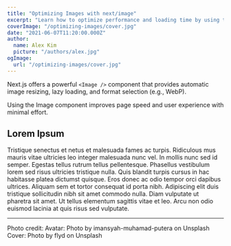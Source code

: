 ```yaml
---
title: "Optimizing Images with next/image"
excerpt: "Learn how to optimize performance and loading time by using the built-in Image component provided by Next.js."
coverImage: "/optimizing-images/cover.jpg"
date: "2021-06-07T11:20:00.000Z"
author:
  name: Alex Kim
  picture: "/authors/alex.jpg"
ogImage:
  url: "/optimizing-images/cover.jpg"
---
```


Next.js offers a powerful `<Image />` component that provides automatic image resizing, lazy loading, and format selection (e.g., WebP).

Using the Image component improves page speed and user experience with minimal effort.


## Lorem Ipsum

Tristique senectus et netus et malesuada fames ac turpis. Ridiculous mus mauris vitae ultricies leo integer malesuada nunc vel. In mollis nunc sed id semper. Egestas tellus rutrum tellus pellentesque. Phasellus vestibulum lorem sed risus ultricies tristique nulla. Quis blandit turpis cursus in hac habitasse platea dictumst quisque. Eros donec ac odio tempor orci dapibus ultrices. Aliquam sem et tortor consequat id porta nibh. Adipiscing elit duis tristique sollicitudin nibh sit amet commodo nulla. Diam vulputate ut pharetra sit amet. Ut tellus elementum sagittis vitae et leo. Arcu non odio euismod lacinia at quis risus sed vulputate.

---

Photo credit:
Avatar: Photo by imansyah-muhamad-putera on Unsplash
Cover: Photo by flyd on Unsplash